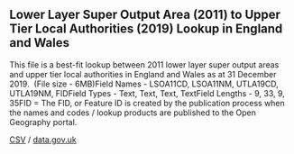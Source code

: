 ## Lower Layer Super Output Area (2011) to Upper Tier Local Authorities (2019) Lookup in England and Wales

This file is a best-fit lookup between 2011 lower layer super output areas and upper tier local authorities in England and Wales as at 31 December 2019.  (File size - 6MB)Field Names - LSOA11CD, LSOA11NM, UTLA19CD, UTLA19NM, FIDField Types - Text, Text, Text, TextField Lengths - 9, 33, 9, 35FID = The FID, or Feature ID is created by the publication process when the names and codes / lookup products are published to the Open Geography portal.

[CSV](csv/195.csv) / [data.gov.uk](https://data.gov.uk/dataset/dfb64ab8-072d-4a3a-b93b-afe82b834b12/lower-layer-super-output-area-2011-to-upper-tier-local-authorities-2019-lookup-in-england-and-wales)

